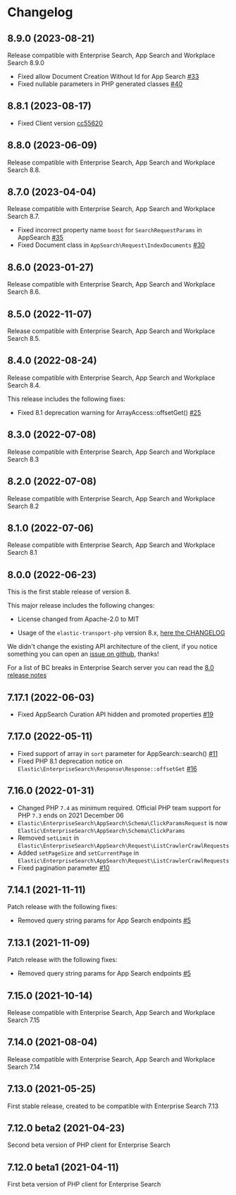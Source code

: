 # Changelog

## 8.9.0 (2023-08-21)

Release compatible with Enterprise Search, App Search and Workplace Search 8.9.0

- Fixed allow Document Creation Without Id for App Search
  [#33](https://github.com/elastic/enterprise-search-php/issues/33)
- Fixed nullable parameters in PHP generated classes 
  [#40](https://github.com/elastic/enterprise-search-php/issues/40)

## 8.8.1 (2023-08-17)

- Fixed Client version 
  [cc55620](https://github.com/elastic/enterprise-search-php/commit/cc5562058b5d6a525d9b51e11a14694366d94184)

## 8.8.0 (2023-06-09)

Release compatible with Enterprise Search, App Search and Workplace Search 8.8.

## 8.7.0 (2023-04-04)

Release compatible with Enterprise Search, App Search and Workplace Search 8.7.

- Fixed incorrect property name `boost` for `SearchRequestParams` in AppSearch
  [#35](https://github.com/elastic/enterprise-search-php/issues/35)
- Fixed Document class in `AppSearch\Request\IndexDocuments`
  [#30](https://github.com/elastic/enterprise-search-php/issues/30)

## 8.6.0 (2023-01-27)

Release compatible with Enterprise Search, App Search and Workplace Search 8.6.

## 8.5.0 (2022-11-07)

Release compatible with Enterprise Search, App Search and Workplace Search 8.5.

## 8.4.0 (2022-08-24)

Release compatible with Enterprise Search, App Search and Workplace Search 8.4.

This release includes the following fixes:

- Fixed 8.1 deprecation warning for ArrayAccess::offsetGet()
  [#25](https://github.com/elastic/enterprise-search-php/pull/25)

## 8.3.0 (2022-07-08)

Release compatible with Enterprise Search, App Search and Workplace Search 8.3

## 8.2.0 (2022-07-08)

Release compatible with Enterprise Search, App Search and Workplace Search 8.2

## 8.1.0 (2022-07-06)

Release compatible with Enterprise Search, App Search and Workplace Search 8.1

## 8.0.0 (2022-06-23)

This is the first stable release of version 8.

This major release includes the following changes:

- License changed from Apache-2.0 to MIT

- Usage of the `elastic-transport-php` version 8.x, [here the CHANGELOG](https://github.com/elastic/elastic-transport-php/blob/master/CHANGELOG.md)

We didn't change the existing API architecture of the client, if you notice
something you can open an [issue on github](https://github.com/elastic/enterprise-search-php/issues), thanks!

For a list of BC breaks in Enterprise Search server you can read the
[8.0 release notes](https://www.elastic.co/guide/en/enterprise-search/current/release-notes-8.0.0.html)

## 7.17.1 (2022-06-03)

- Fixed AppSearch Curation API hidden and promoted properties
  [#19](https://github.com/elastic/enterprise-search-php/pull/19)
  
## 7.17.0 (2022-05-11)

- Fixed support of array in `sort` parameter for AppSearch::search()
  [#11](https://github.com/elastic/enterprise-search-php/issues/11)
- Fixed PHP 8.1 deprecation notice on `Elastic\EnterpriseSearch\Response\Response::offsetGet`
  [#16](https://github.com/elastic/enterprise-search-php/issues/16)
  
## 7.16.0 (2022-01-31)

- Changed PHP `7.4` as minimum required. Official PHP team support for PHP `7.3` ends on 2021 December 06
- `Elastic\EnterpriseSearch\AppSearch\Schema\ClickParamsRequest` is now `Elastic\EnterpriseSearch\AppSearch\Schema\ClickParams`
- Removed `setLimit` in `Elastic\EnterpriseSearch\AppSearch\Request\ListCrawlerCrawlRequests`
- Added `setPageSize` and `setCurrentPage` in `Elastic\EnterpriseSearch\AppSearch\Request\ListCrawlerCrawlRequests`
- Fixed pagination parameter
  [#10](https://github.com/elastic/enterprise-search-php/issues/10)
  
## 7.14.1 (2021-11-11)

Patch release with the following fixes:

- Removed query string params for App Search endpoints 
  [#5](https://github.com/elastic/enterprise-search-php/pull/5)
## 7.13.1 (2021-11-09)

Patch release with the following fixes:

- Removed query string params for App Search endpoints 
  [#5](https://github.com/elastic/enterprise-search-php/pull/5)
  
## 7.15.0 (2021-10-14)

Release compatible with Enterprise Search, App Search and Workplace Search 7.15
## 7.14.0 (2021-08-04)

Release compatible with Enterprise Search, App Search and Workplace Search 7.14

## 7.13.0 (2021-05-25)

First stable release, created to be compatible with Enterprise Search 7.13

## 7.12.0 beta2 (2021-04-23)

Second beta version of PHP client for Enterprise Search

## 7.12.0 beta1 (2021-04-11)

First beta version of PHP client for Enterprise Search